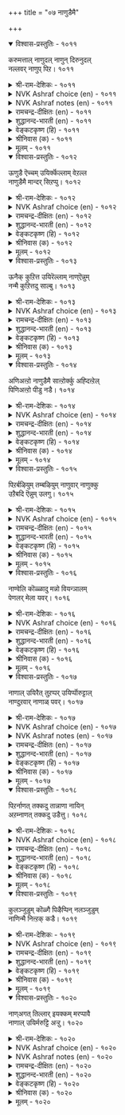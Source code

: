 +++
title = "०७ नाणुडैमै"

+++


<details open><summary>विश्वास-प्रस्तुतिः - १०११</summary>

करुमत्ताल् नाणुदल् नाणुन् दिरुनुदल्  
नल्लवर् नाणुप् पिऱ।       १०११
</details>

<details><summary>श्री-राम-देशिकः - १०११</summary>

अधिकारः १०२. लज्जशीलता  
अकृत्यकरणोत्पन्नलज्जा लज्जेति कथ्यते ।  
नारीणां सहजा लज्जा ततो भिन्नैव दृश्यते ॥ १०११॥
</details>

<details><summary>NVK Ashraf choice (en) - १०११</summary>

१०११
Real shyness is to shy away from shameful acts.
The rest are like shyness of pretty women.
(N.V.K. Ashraf)
</details>

<details><summary>NVK Ashraf notes (en) - १०११</summary>

१०११. An alternate translation given by (J. Narayanaswamy) will explain this better: “Sense of shame to harmful acts and the blushing of pretty faces in modesty, are not the same”.
</details>

<details><summary>रामचन्द्र-दीक्षितः (en) - १०११</summary>

1011 karumattāl nāṇutal nāṇut tirunutal  
nallavar nāṇup piṟa.

1011\. True modesty shrinks from littleness. All other forms of modesty are womanish.  
</details>

<details><summary>शुद्धानन्द-भारती (en) - १०११</summary>

1\. கருமத்தால் நாணுதல் நாணுத்; திருநுதல்  
நல்லவர் நாணுப் பிற.  
To shrink from evil deed is shame  
The rest is blush of fair-faced dame.        1011  
</details>

<details><summary>वेङ्कटकृष्ण (हि) - १०११</summary>

1011
लज्जित होना कर्म से, लज्जा रही बतौर ।  
सुमुखी कुलांगना-सुलभ, लज्जा है कुछ और ॥
</details>

<details><summary>श्रीनिवास (क) - १०११</summary>

1011. तानु माडिद हेय कार्यगळिगागि नाचुवुदे विनयवन्तिकॆयॆनिसुवुदु; अदल्लदॆ सुन्दराङ्गनॆयर
(स्वाभाविक) बाचिकॆयु बेरॆ बगॆयदु.

</details>

<details><summary>मूलम् - १०११</summary>

करुमत्ताल् नाणुदल् नाणुन् दिरुनुदल्
नल्लवर् नाणुप् पिऱ। १०११
</details>

<details open><summary>विश्वास-प्रस्तुतिः - १०१२</summary>

ऊणुडै ऎच्चम् उयिर्क्कॆल्लाम् वेऱल्ल  
नाणुडैमै मान्दर् सिऱप्पु।       १०१२
</details>

<details><summary>श्री-राम-देशिकः - १०१२</summary>

अन्नं वस्त्रं तथान्यानि समानि स्युर्नृणां भुवि ।  
सतां लज्जाविशिष्टत्वं विशेषगुण उच्यते ॥ १०१२॥
</details>

<details><summary>NVK Ashraf choice (en) - १०१२</summary>

१०१२
Food, clothing and the rest are common to all.
Distinction comes from sensitivity to shame. *
(P.S. Sundaram)
</details>

<details><summary>रामचन्द्र-दीक्षितः (en) - १०१२</summary>

1012 ūṇuṭai eccam uyirkkellām vēṟalla  
nāṇuṭaimai māntar ciṟappu.

1012\. Common to all human beings are food and clothing and other necessaries of life. But what distinguishes them is modesty.  
</details>

<details><summary>शुद्धानन्द-भारती (en) - १०१२</summary>

2\. ஊணுடை எச்சம் உயிர்க்கெல்லாம் வேறல்ல  
நாணுடைமை மாந்தர் சிறப்பு.  
Food, dress and such are one for all  
Modesty marks the higher soul.        1012  
</details>

<details><summary>वेङ्कटकृष्ण (हि) - १०१२</summary>

1012
अन्न वस्त्र इत्यादि हैं, सब के लिये समान ।  
सज्जन की है श्रेष्ठता, होना लज्जावान ॥
</details>

<details><summary>श्रीनिवास (क) - १०१२</summary>

1012. ऊट, बट्टॆ मिक्कॆल्लवुगळू जीविगळिगॆल्ल सामान्यवाद गुण; आदरॆ विनयवन्तिकॆयन्नु गळिसुवुदु सद्गुणवुळ्ळ
मानवर विशिष्ट गुण.

</details>

<details><summary>मूलम् - १०१२</summary>

ऊणुडै ऎच्चम् उयिर्क्कॆल्लाम् वेऱल्ल
नाणुडैमै मान्दर् सिऱप्पु। १०१२
</details>

<details open><summary>विश्वास-प्रस्तुतिः - १०१३</summary>

ऊनैक् कुऱित्त उयिरॆल्लाम् नाण्ऎन्नुम्  
नन्मै कुऱित्तदु साल्बु।       १०१३
</details>

<details><summary>श्री-राम-देशिकः - १०१३</summary>

यथा शरीरमालम्ब्य वर्तन्ते जीवराशयः ।  
लज्जामाश्रित्य वर्तेत् महत्वाख्यगुणस्तथा ॥ १०१३॥
</details>

<details><summary>NVK Ashraf choice (en) - १०१३</summary>

१०१३
All souls abide in the body
And the goodness called modesty in perfection.
(N.V.K. Ashraf)
</details>

<details><summary>रामचन्द्र-दीक्षितः (en) - १०१३</summary>

1013 ūṉaik kuṟitta uyirellām nāṇeṉṉum  
naṉmai kuṟittatu cālpu.

1013\. Man clings to his body. The noble clings to modesty.  
</details>

<details><summary>शुद्धानन्द-भारती (en) - १०१३</summary>

3\. ஊனைக் குறித்த உயிரெல்லாம் நாண்என்னும்  
நன்மை குறித்தது சால்பு.  
All lives have their lodge in flesh  
Perfection has its home in blush.        1013  
</details>

<details><summary>वेङ्कटकृष्ण (हि) - १०१३</summary>

1013
सभी प्राणियों के लिये, आश्रय तो है देह ।  
रखती है गुण-पूर्णता, लज्जा का शुभ गेह ॥
</details>

<details><summary>श्रीनिवास (क) - १०१३</summary>

1013. ऎल्ला जीविगळिगू मांस मज्जॆगळिन्द कूडिद शरीरवे नॆलॆयागिरुवन्तॆ, सज्जनिकॆगॆ नाचिकॆयॆन्नुव
नम्रगुणवे नॆलॆयागिरुवुदु.

</details>

<details><summary>मूलम् - १०१३</summary>

ऊऩैक् कुऱित्त उयिरॆल्लाम् नाण्ऎऩ्ऩुम्
नऩ्मै कुऱित्तदु साल्बु। १०१३
</details>

<details open><summary>विश्वास-प्रस्तुतिः - १०१४</summary>

अणिअऩ्ऱो नाणुडैमै साऩ्ऱोर्क्कु अह्दिऩ्ऱेल्  
पिणिअऩ्ऱो पीडु नडै।      १०१४
</details>

<details><summary>श्री-राम-देशिकः - १०१४</summary>

लज्जैवाभरणं लोके गुणज्ञानां महात्मनाम् ।  
गभीरगमनं तेषां लज्जाभावे न शोभते ॥ १०१४॥
</details>

<details><summary>NVK Ashraf choice (en) - १०१४</summary>

१०१४
Is not modesty the jewel of the great,
And without it a curse for their pride and demeanor? *
(Satguru Subramuniyaswami), (N.V.K. Ashraf)
</details>

<details><summary>रामचन्द्र-दीक्षितः (en) - १०१४</summary>

1014 aṇiyaṉṟō nāṇuṭaimai cāṉṟōrkku aḵtiṉṟēl  
piṇiyaṉṟō pīṭu naṭai.

1014\. Disgraceful is the painted pomp of the life of the immodest.  
</details>

<details><summary>शुद्धानन्द-भारती (en) - १०१४</summary>

4\. அணிஅன்றோ நாணுடைமை சான்றோர்க்கு அஃதின்றேல்  
பிணிஅன்றோ பீடு நடை.  
Shame is the jewel of dignity  
Shameless swagger is vanity.        1014  
</details>

<details><summary>वेङ्कटकृष्ण (हि) - १०१४</summary>

1014
भूषण महानुभाव का, क्या नहिं लज्जा-भाव ।  
उसके बिन गंभीर गति, क्या नहिं रोग-तनाव ॥
</details>

<details><summary>श्रीनिवास (क) - १०१४</summary>

1014. सज्जनरिगॆ विनयवन्तिकॆ ऎन्नुवुदु ऒन्दु अलङ्कारवल्लवे? आ अलङ्कारविल्लदॆ होदल्लि दॊड्ड रीतिय
नडॆयु ऒन्दु कुत्तु (रोग) ऎनिसिकॊळ्ळुवुदिल्लवॆ?

</details>

<details><summary>मूलम् - १०१४</summary>

अणिअऩ्ऱो नाणुडैमै साऩ्ऱोर्क्कु अह्दिऩ्ऱेल्
पिणिअऩ्ऱो पीडु नडै। १०१४
</details>

<details open><summary>विश्वास-प्रस्तुतिः - १०१५</summary>

पिऱर्बऴियुम् तम्बऴियुम् नाणुवार् नाणुक्कु  
उऱैबदि ऎन्नुम् उलगु।      १०१५
</details>

<details><summary>श्री-राम-देशिकः - १०१५</summary>

अन्यैः प्राप्तापवादं च स्वेन प्राप्तमभूदिति ।  
मत्वा यो लज्जते लज्जास्थानं तं मन्यते जनः ॥ १०१५॥
</details>

<details><summary>NVK Ashraf choice (en) - १०१५</summary>

१०१५
To the world, the sense of shame resides in them
Who blush for their and others’ blame. *
( Shuddhananda Bharatiar)
</details>

<details><summary>रामचन्द्र-दीक्षितः (en) - १०१५</summary>

1015 piṟarpaḻiyum tampaḻipōl nāṇuvār nāṇukku  
uṟaipati eṉṉum ulaku.

1015\. The world finds the very abode of modesty in one who dreads one’s infamy and that of others.  
</details>

<details><summary>शुद्धानन्द-भारती (en) - १०१५</summary>

5\. பிறர்பழியும் தம்பழியும் நாணுவார் நாணுக்கு  
உறைபதி என்னும் உலகு.  
In them resides the sense of shame  
Who blush for their and other's blame.        1015  
</details>

<details><summary>वेङ्कटकृष्ण (हि) - १०१५</summary>

1015
लज्जित है, जो देख निज, तथा पराया दोष ।  
उनको कहता है जगत, ‘यह लज्जा का कोष’ ॥
</details>

<details><summary>श्रीनिवास (क) - १०१५</summary>

1015. इतरर मेलिन निन्दॆगागली, तम्म मेलिन निन्दॆगागली नाचिकॊळ्ळुव स्वभाववुळ्ळवरन्नु विनयवन्तिकॆय
आवासस्थानवागिरुवरॆन्दु लोकवु हेळुत्तदॆ.

</details>

<details><summary>मूलम् - १०१५</summary>

पिऱर्बऴियुम् तम्बऴियुम् नाणुवार् नाणुक्कु
उऱैबदि ऎऩ्ऩुम् उलगु। १०१५
</details>

<details open><summary>विश्वास-प्रस्तुतिः - १०१६</summary>

नाण्वेलि कॊळ्ळादु मन्नो वियन्ञालम्  
पेणलर् मेला यवर्।      १०१६
</details>

<details><summary>श्री-राम-देशिकः - १०१६</summary>

निजात्मरक्षणोपायलज्जामप्राप्य सज्जनाः ।  
विपुलां पृथिवीं चापि लब्धुं नेच्छन्ति सर्वदा ॥ १०१६॥
</details>

<details><summary>NVK Ashraf choice (en) - १०१६</summary>

१०१६
The great would rather defend with modesty's barricade
Than breach it to acquire the vast world. *
(Satguru Subramuniyaswami)
</details>

<details><summary>रामचन्द्र-दीक्षितः (en) - १०१६</summary>

1016 nāṇvēli koḷḷātu maṉṉō viyaṉñālam  
pēṇalar mēlā yavar.

1016\. The great prefer modesty to the riches of the world.  
</details>

<details><summary>शुद्धानन्द-भारती (en) - १०१६</summary>

6\. நாண்வேலி கொள்ளாது மன்னோ வியன்ஞாலம்  
பேணலர் மேலா யவர்.  
The great refuse the wonder-world  
Without modesty's hedge and shield.        1016  
</details>

<details><summary>वेङ्कटकृष्ण (हि) - १०१६</summary>

1016
लज्जा को घेरा किये, बिना सुरक्षण-योग ।  
चाहेंगे नहिं श्रेष्ठ जन, विस्तृत जग का भोग ॥
</details>

<details><summary>श्रीनिवास (क) - १०१६</summary>

1016. विनयवन्तिकॆयॆम्ब बेलियन्नु तम्म सुत्त हाकिकॊळ्ळदॆ, मेलादवरु (दॊड्डवरु) ई विशालवाद
प्रपञ्चदल्लि बालुवॆ नडॆसलु इच्चिसुवुदिल्ल.

</details>

<details><summary>मूलम् - १०१६</summary>

नाण्वेलि कॊळ्ळादु मऩ्ऩो वियऩ्ञालम्
पेणलर् मेला यवर्। १०१६
</details>

<details open><summary>विश्वास-प्रस्तुतिः - १०१७</summary>

नाणाल् उयिरैत् तुऱप्पर् उयिर्प्पॊरुट्टाल्  
नाण्दुऱवार् नाणाळ् पवर्।       १०१७
</details>

<details><summary>श्री-राम-देशिकः - १०१७</summary>

लज्जायुता नराः प्राणान् लज्जार्थं विसृजन्त्यपि ।  
प्राणरक्षाकृते लज्जां न मुञ्चन्ति कदापि ते ॥ १०१७॥
</details>

<details><summary>NVK Ashraf choice (en) - १०१७</summary>

१०१७
Men of honour give up life for honour’s sake,
But never abandon honour to save life. *
(C. Rajagopalachari)
</details>

<details><summary>NVK Ashraf notes (en) - १०१७</summary>

१०१७. Compare with ९६२. “Those who desire fame with honour will not sacrifice honour for fame” – (P.S. Sundaram)
</details>

<details><summary>रामचन्द्र-दीक्षितः (en) - १०१७</summary>

1017 nāṇāl uyirait tuṟappar uyirpporuṭṭāl  
nāṇtuṟavār nāṇāḷ pavar.

1017\. Better retain modesty than cling to life. The noble would rather die than lose modesty.  
</details>

<details><summary>शुद्धानन्द-भारती (en) - १०१७</summary>

7\. நாணால் உயிரைத் துறப்பர் உயிர்ப்பொருட்டால்  
நாண்துறவார் நாண்ஆள் பவர்.  
For shame their life the shame-sensed give  
Loss of shame they won't outlive.        1017  
</details>

<details><summary>वेङ्कटकृष्ण (हि) - १०१७</summary>

1017
लज्जा-पालक त्याग दें, लज्जा के हित प्राण ।  
लज्जा को छोड़ें नहीं, रक्षित रखने जान ॥
</details>

<details><summary>श्रीनिवास (क) - १०१७</summary>

1017. विनयवे तम्म गुणवागि उळ्ळवरु अदक्कागि तम्म जीववन्नु कॊडुवरु; जीववन्नु कापाडुव हणक्कागि
तम्म विनयवन्नु (ऎन्दिगू) बिडुवुदिल्ल

</details>

<details><summary>मूलम् - १०१७</summary>

नाणाल् उयिरैत् तुऱप्पर् उयिर्प्पॊरुट्टाल्
नाण्दुऱवार् नाणाळ् पवर्। १०१७
</details>

<details open><summary>विश्वास-प्रस्तुतिः - १०१८</summary>

पिऱर्नाणत् तक्कदु तान्नाणा नायिन्  
अऱम्नाणत् तक्कदु उडैत्तु।       १०१८
</details>

<details><summary>श्री-राम-देशिकः - १०१८</summary>

यदीयकृत्यं दृष्टान्ये भवेयुर्व्रीडयान्विताः ।  
स्वयं न लज्जितो भूयात् तं धर्मो व्रीडया त्यजेत् ॥ १०१८॥
</details>

<details><summary>NVK Ashraf choice (en) - १०१८</summary>

१०१८
Virtue will shy away from one who does not shy away
From what others shy from. *
(P.S. Sundaram)
</details>

<details><summary>रामचन्द्र-दीक्षितः (en) - १०१८</summary>

1018 piṟarnāṇat takkatu tāṉnāṇāṉ āyiṉ  
aṟamnāṇat takkatu uṭaittu.

1018\. One who does not shrink from what others blush at knows no righteousness.  
</details>

<details><summary>शुद्धानन्द-भारती (en) - १०१८</summary>

8\. பிறர்நாணத் தக்கது தான்நாணா னாயின்  
அறம்நாணத் தக்கது உடைத்து.  
Virtue is much ashamed of him  
Who shameless does what others shame.        1018  
</details>

<details><summary>वेङ्कटकृष्ण (हि) - १०१८</summary>

1018
अन्यों को लज्जित करे, करते ऐसे कर्म ।  
उससे खुद लज्जित नहीं, तो लज्जित हो धर्म ॥
</details>

<details><summary>श्रीनिवास (क) - १०१८</summary>

1018. इतररु नाचुवन्थ हीनकॆलसक्कॆ तानु नाचदॆ इरुव पक्षदल्लि धर्मवु अन्थवनन्नु कण्डु नाचि कैबिडुत्तदॆ.

</details>

<details><summary>मूलम् - १०१८</summary>

पिऱर्नाणत् तक्कदु ताऩ्नाणा ऩायिऩ्
अऱम्नाणत् तक्कदु उडैत्तु। १०१८
</details>

<details open><summary>विश्वास-प्रस्तुतिः - १०१९</summary>

कुलञ्जुडुम् कॊळ्गै पिऴैप्पिन् नलञ्जुडुम्  
नाणिन्मै निऩ्ऱक् कडै।      १०१९
</details>

<details><summary>श्री-राम-देशिकः - १०१९</summary>

चारित्रहानिः कस्यापि नाशयेत् कुलगौरवम् ।  
कस्यचित् सकलं श्रेयो लज्जाभावो व्यपोहति ॥ १०१९॥
</details>

<details><summary>NVK Ashraf choice (en) - १०१९</summary>

१०१९
Lapse in manners injures the family,
But every good is lost by lack of shame. *
( Shuddhananda Bharatiar), (P.S. Sundaram)
</details>

<details><summary>रामचन्द्र-दीक्षितः (en) - १०१९</summary>

1019 kulañcuṭum koḷkai piḻaippiṉ nalañcuṭum  
nāṇiṉmai niṉṟak kaṭai.

1019\. Lack of decorum disgraces a home; lack of modesty destroys everything good.  
</details>

<details><summary>शुद्धानन्द-भारती (en) - १०१९</summary>

9\. குலஞ்சுடும் கொள்கை பிழைப்பின் நலஞ்சுடும்  
நாணின்மை நின்றக் கடை.  
Lapse in manners injures the race  
Want of shame harms every good grace.        1019  
</details>

<details><summary>वेङ्कटकृष्ण (हि) - १०१९</summary>

1019
यदि चूके सिद्धान्त से, तो होगा कुल नष्ट ।  
स्थाई हो निर्लज्जता, तो हों सब गुण नष्ट ॥
</details>

<details><summary>श्रीनिवास (क) - १०१९</summary>

1019. ऒब्बनु नडतॆ तप्पिदरॆ, अदु अवन कुलवन्नु सुट्टु नाशमाडुत्तदॆ; विनयवन्नु कैबिट्टरॆ अदु अवन
एळ्गॆयॆल्लवन्नू नाश माडुत्तदॆ.

</details>

<details><summary>मूलम् - १०१९</summary>

कुलञ्जुडुम् कॊळ्गै पिऴैप्पिऩ् नलञ्जुडुम्
नाणिऩ्मै निऩ्ऱक् कडै। १०१९
</details>

<details open><summary>विश्वास-प्रस्तुतिः - १०२०</summary>

नाण्अगत् तिल्लार् इयक्कम् मरप्पावै  
नाणाल् उयिर्मरुट्टि अऱ्ऱु।      १०२०
</details>

<details><summary>श्री-राम-देशिकः - १०२०</summary>

लज्जाहीनमनस्कानां प्राणेन सह जीवनम् ।  
सूत्रबद्धचलद्दारुप्रतिमातौल्यमावहेत् ॥ १०२०॥
</details>

<details><summary>NVK Ashraf choice (en) - १०२०</summary>

१०२०
The moves of those devoid of conscience
Are like those of puppets moved by a string. *
(K. Kannan)
</details>

<details><summary>NVK Ashraf notes (en) - १०२०</summary>

१०२०. Compare with १०५८. “Without beggars this vast scenic world would be a stage of puppets that come and go” - (N.V.K. Ashraf)
</details>

<details><summary>रामचन्द्र-दीक्षितः (en) - १०२०</summary>

1020 nāṇakattu illār iyakkam marappāvai  
nāṇāl uyirmaruṭṭi aṟṟu.

1020\. The activity of those lacking in modesty is like that of a marionette.  
</details>

<details><summary>शुद्धानन्द-भारती (en) - १०२०</summary>

10\. நாண்அகத் தில்லார் இயக்கம் மரப்பாவை  
நாணால் உயிர்மருட்டி யற்று.  
Movements of the shameless in heart  
Are string-led puppet show in fact.        1020  
</details>

<details><summary>वेङ्कटकृष्ण (हि) - १०२०</summary>

1020
कठपुथली में सूत्र से, है जीवन-आभास ।  
त्यों है लज्जाहीन में, चैतन्य का निवास ॥
</details>

<details><summary>श्रीनिवास (क) - १०२०</summary>

1020. अन्तरङ्गदल्लि नाचिकॆ पडॆदिरुववरु लोकदल्लि ओडाडुवुदु, सूत्रद दारदिन्द चलिसुत्त जीवविरुवन्तॆ
भ्रमॆयन्नु हुट्टिसुव मरद बॊम्बॆयन्नु होलुवुदु.
</details>

<details><summary>मूलम् - १०२०</summary>

नाण्अगत् तिल्लार् इयक्कम् मरप्पावै
नाणाल् उयिर्मरुट्टि अऱ्ऱु। १०२०
</details>

